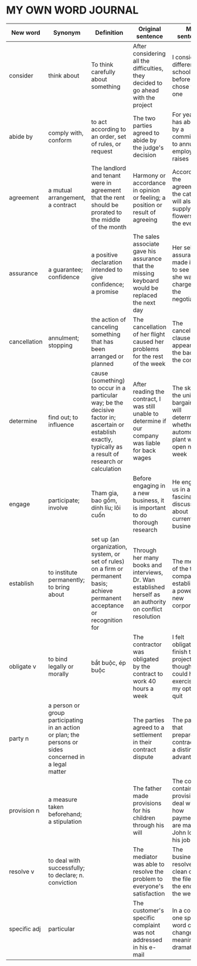 # MY OWN WORD JOURNAL
| New word | Synonym | Definition|Original sentence|My sentence|
|----------|------|--------|--------|-----|
|consider|think about|To think carefully about something|After considering all the difficulties, they decided to go ahead with the project|I considered different schools before I chose this one|
|abide by|comply with, conform|to act according to an order, set of rules, or request|The two parties agreed to abide by the judge's decision|For years I has abided by a commitment to annual employee raises|
|agreement|a mutual arrangement, a contract|The landlord and tenant were in agreement that the rent should be prorated to the middle of the month|Harmony or accordance in opinion or feeling; a position or result of agreeing|According to the agreement, the caterer will also supply the flowers for the event|
|assurance|a guarantee; confidence|a positive declaration intended to give confidence; a promise|The sales associate gave his assurance that the missing keyboard would be replaced the next day|Her self-assurance made it easy to see why she was in charge of the negotiations|
|cancellation|annulment; stopping|the action of canceling something that has been arranged or planned|The cancellation of her flight caused her problems for the rest of the week|The cancellation clause appears at the back of the contract|
|determine|find out; to influence|cause (something) to occur in a particular way; be the decisive factor in; ascertain or establish exactly, typically as a result of research or calculation|After reading the contract, I was still unable to determine if our company was liable for back wages|The skill of the union bargainers will determine whether the automotive plant will open next week|
|engage|participate; involve|Tham gia, bao gồm, dính líu; lôi cuốn|Before engaging in a new business, it is important to do thorough research|He engaged us in a fascinating discussion about current business law|
|establish|to institute permanently; to bring about|set up (an organization, system, or set of rules) on a firm or permanent basis; achieve permanent acceptance or recognition for|Through her many books and interviews, Dr. Wan established herself as an authority on conflict resolution|The merger of the two companies established a powerful new corporation|
|obligate v|to bind legally or morally|bắt buộc, ép buộc|The contractor was obligated by the contract to work 40 hours a week|I felt obligated to finish the project even though I could have exercised my option to quit|
|party n|a person or group participating in an action or plan; the persons or sides concerned in a legal matter||The parties agreed to a settlement in their contract dispute|The party that prepares the contract has a distinct advantage|
|provision n|a measure taken beforehand; a stipulation||The father made provisions for his children through his will|The contract contains a provision to deal with how payments are made if John loses his job|
|resolve v|to deal with successfully; to declare; n. conviction||The mediator was able to resolve the problem to everyone's satisfaction|The businessman resolved to clean out all the files by the end of the week|
|specific adj|particular||The customer's specific complaint was not addressed in his e-mail|In a contract, one specific word can change the meaning dramatically|
